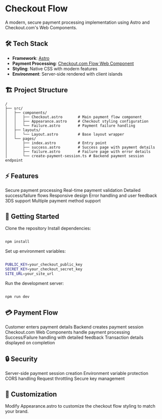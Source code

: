 # Checkout Flow

A modern, secure payment processing implementation using Astro and Checkout.com's Web Components.

## 🛠️ Tech Stack

- **Framework**: [Astro](https://astro.build)
- **Payment Processing**: [Checkout.com Flow Web Component](https://www.checkout.com/docs/payments/accept-payments/accept-a-payment-on-your-website)
- **Styling**: Native CSS with modern features
- **Environment**: Server-side rendered with client islands

## 🏗️ Project Structure

```text
/
├── src/
│   ├── components/
│   │   ├── Checkout.astro       # Main payment flow component
│   │   ├── Appearance.astro     # Checkout styling configuration
│   │   └── Failure.astro        # Payment failure handling
│   ├── layouts/
│   │   └── Layout.astro         # Base layout wrapper
│   └── pages/
│       ├── index.astro          # Entry point
│       ├── success.astro        # Success page with payment details
│       ├── failure.astro        # Failure page with error details
│       └── create-payment-session.ts # Backend payment session endpoint
```

## ⚡ Features

Secure payment processing
Real-time payment validation
Detailed success/failure flows
Responsive design
Error handling and user feedback
3DS support
Multiple payment method support

## 🚀 Getting Started

Clone the repository
Install dependencies:

```bash

npm install

```

Set up environment variables:

```bash

PUBLIC_KEY=your_checkout_public_key
SECRET_KEY=your_checkout_secret_key
SITE_URL=your_site_url

```

Run the development server:

```bash

npm run dev

```

## 💳 Payment Flow

Customer enters payment details
Backend creates payment session
Checkout.com Web Components handle payment processing
Success/Failure handling with detailed feedback
Transaction details displayed on completion

## 🔒 Security

Server-side payment session creation
Environment variable protection
CORS handling
Request throttling
Secure key management

## 🎨 Customization

Modify Appearance.astro to customize the checkout flow styling to match your brand.
